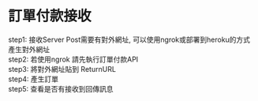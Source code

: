 # 訂單付款接收

step1: 接收Server Post需要有對外網址, 可以使用ngrok或部署到heroku的方式產生對外網址  
step2: 若使用ngrok 請先執行訂單付款API  
step3: 將對外網址貼到 ReturnURL  
step4: 產生訂單  
step5: 查看是否有接收到回傳訊息  
